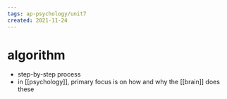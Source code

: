 ```yaml
---
tags: ap-psychology/unit7 
created: 2021-11-24
---
```


# algorithm

- step-by-step process
- in [[psychology]], primary focus is on how and why the [[brain]] does these

<!---->